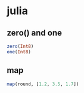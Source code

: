 # julia

## zero() and one

``` julia
zero(Int8)
one(Int8)
```
## map

``` julia
map(round, [1.2, 3.5, 1.7])
```
